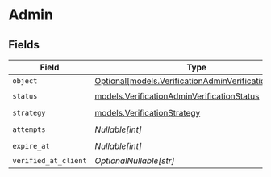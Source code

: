 # Admin


## Fields

| Field                                                                                                    | Type                                                                                                     | Required                                                                                                 | Description                                                                                              |
| -------------------------------------------------------------------------------------------------------- | -------------------------------------------------------------------------------------------------------- | -------------------------------------------------------------------------------------------------------- | -------------------------------------------------------------------------------------------------------- |
| `object`                                                                                                 | [Optional[models.VerificationAdminVerificationObject]](../models/verificationadminverificationobject.md) | :heavy_minus_sign:                                                                                       | N/A                                                                                                      |
| `status`                                                                                                 | [models.VerificationAdminVerificationStatus](../models/verificationadminverificationstatus.md)           | :heavy_check_mark:                                                                                       | N/A                                                                                                      |
| `strategy`                                                                                               | [models.VerificationStrategy](../models/verificationstrategy.md)                                         | :heavy_check_mark:                                                                                       | N/A                                                                                                      |
| `attempts`                                                                                               | *Nullable[int]*                                                                                          | :heavy_check_mark:                                                                                       | N/A                                                                                                      |
| `expire_at`                                                                                              | *Nullable[int]*                                                                                          | :heavy_check_mark:                                                                                       | N/A                                                                                                      |
| `verified_at_client`                                                                                     | *OptionalNullable[str]*                                                                                  | :heavy_minus_sign:                                                                                       | N/A                                                                                                      |
